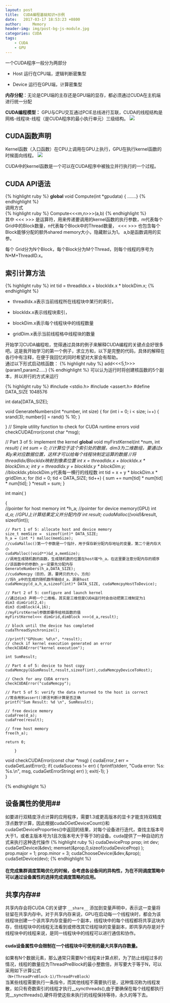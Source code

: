 ```yaml
---
layout: post
title:  CUDA编程基础知识+示例
date:   2017-03-17 18:53:23 +0800
author:     Memory
header-img: img/post-bg-js-module.jpg
categories: CUDA
tags:
    - CUDA
    - GPU
---
```

一个CUDA程序一般分为两部分


- Host 运行在CPU端，逻辑判断密集型


- Device 运行在GPU端，计算密集型


**内存分配**：无论是CPU端的主存还是GPU端的显存，都必须通过CUDA在主机端进行统一分配


**CUDA编程模型：**
GPU与CPU交互通过PCIE总线进行互联，CUDA的线程结构是网格-线程块-线程（是CUDA程序的最小执行单元）三级结构。
![](http://i.imgur.com/h43llVa.png)

## CUDA函数声明 ##
Kernel函数（入口函数）在CPU上调用在GPU上执行，GPU在执行kernel函数的时候面向线程。 
![](http://i.imgur.com/jdGG8hl.png)  

CUDA中的kernel函数是一个可以在CUDA程序中被独立并行执行的一个过程。
## CUDA API语法 ##
{% highlight ruby %}
__global__ void Compute(int *gpudata) { .......}
{% endhighlight %}  
调用方式    
{% highlight ruby %}
Compute<<<m,n>>>(a,b)
{% endhighlight %}  
其中 <<< >>> 是运算符，用来传递要调用的kernel函数的执行参数，m代表每个Grid中的Block数量，n代表每个Block中的Thread数量， <<< >>> 也包含每个Block能够分配的额外shared memory大小，隐藏默认为1。   a,b是函数调用的实参。   

每个	Grid分为N个Block，每个Block分为M个Thread，则每个线程的序号为 N*M+ThreadID.x。 
## 索引计算方法 ##
{% highlight ruby %}
int tid = threadIdx.x + blockIdx.x * blockDim.x;
{% endhighlight %}    


- threadIdx.x表示当前线程所在线程块中某行的索引，


- blockIdx.x表示线程块索引，


- blockDim.x表示每个线程块中的线程数量


- gridDim.x表示当前线程格中线程块的数量


开始学习CUDA编程啦，觉得通过具体的例子来解释CUDA编程的关键点会好很多吧。这是我开始学习的第一个例子，求立方和，以下是完整的代码，具体的解释在各行中有注释，在便于我回忆的同时希望对大家会有帮助。  
通过以下形式启动核函数：
   {% highlight ruby %} add<<<5,1>>>(param1,param2.....)  {% endhighlight %}
可以认为运行时将创建核函数的5个副本，并以并行的方式来运行

{% highlight ruby %}
#include <stdio.h>
#include <assert.h>
#define DATA_SIZE 1048576

int data[DATA_SIZE];

void GenerateNumbers(int *number, int size)
{
    for (int i = 0; i < size; i++) {
        srand(3);
        number[i] = rand() % 10;
    }

}
// Simple utility function to check for CUDA runtime errors
void checkCUDAError(const char *msg);

// Part 3 of 5: implement the kernel
__global__ void myFirstKernel(int *num, int *result)
{
    int sum = 0;
       //计算位于这个索引处的数据，dim3为二维数组，要通过x和y来对应数据位置，这样才可以给每个线程块制定运算的数据
       //将threadIdx/BlockIdx映射到像素位置
       int x = threadIdx.x + blockIdx.x * blockDim.x;
       int y = threadIdx.y + blockIdx.y * blockDim.y;
       //blockIdx.y*blockDim.y代表每一横行的线程数
       int tid = x + y * blockDim.x * gridDim.x;
        for (tid = 0; tid < DATA_SIZE; tid++) {
            sum += num[tid] * num[tid] * num[tid];
        }
        *result = sum;
}

int main( ) 

{    
    //pointer for host memory
    int *h_a; 
    //pointer for device memory(GPU)
    int *d_a;
    //GPU上计算结果定义并分配内存
    int *result;
    cudaMalloc((void**)&result, sizeof(int));

    // Part 1 of 5: allocate host and device memory
    size_t memSize =  sizeof(int)* DATA_SIZE;
    h_a = (int *) malloc(memSize);
    //cudaMalloc()第一个参数是一个指针，用于保存新分配内存地址的变量，第二个是内存大小
    cudaMalloc((void**)&d_a,memSize);
    //调用生成随机数的函数，生成随机数的位置在host端*h_a，在这里要注意分配内存的顺序
    //该函数中的参数h_a一定要先分配内存
    GenerateNumbers(h_a,DATA_SIZE);
    //cudaMemcpy（目的，源，要拷贝的大小，方向）
    //将h_a中的生成的随机数传输给d_a，源是host
    cudaMemcpy(d_a,h_a,sizeof(int)* DATA_SIZE, cudaMemcpyHostToDevice);

    // Part 2 of 5: configure and launch kernel
    //通过dim3 声明一个二维格，其实是三维但是CUDA运行时会自动把第三维制定为1
    dim3 dimGrid(2,4);
    dim3 dimBlock(4,16);
    //myFirstKernel参数即要传给核函数的值
    myFirstKernel<<< dimGrid,dimBlock >>>(d_a,result);

    // block until the device has completed
    cudaThreadSynchronize();

    //printf("GPUsum: %d\n", *result);
    // check if kernel execution generated an error
    checkCUDAError("kernel execution");

    int SumResult;

    // Part 4 of 5: device to host copy
    cudaMemcpy(&SumResult,result,sizeof(int),cudaMemcpyDeviceToHost);

    // Check for any CUDA errors
    checkCUDAError("cudaMemcpy");

    // Part 5 of 5: verify the data returned to the host is correct
    //常会用到assert()断言判断计算是否正确
    printf("Sum Result: %d \n", SumResult);

    // free device memory
    cudaFree(d_a);
    cudaFree(result);

    // free host memory
    free(h_a);

    return 0;

        }
void checkCUDAError(const char *msg)
{
    cudaError_t err = cudaGetLastError();
    if( cudaSuccess != err) 
    {
        fprintf(stderr, "Cuda error: %s: %s.\n", msg, cudaGetErrorString( err) );
        exit(-1);
    }                         
}

{% endhighlight %}

## 设备属性的使用##
如要进行双精度浮点计算的应用程序，需要1.3或更高版本的显卡才能支持双精度浮点数学计算，因此根据cudaDGetDeviceCount()和cudaGetDeviceProporties()中返回的结果，对每个设备进行迭代，查找主版本号大于1，或者主版本号为1且次版本号大于等于3的设备。cuda提供了一种自动的方式来执行这种迭代操作
{% highlight ruby %}
cudaDeviceProp prop;
int dev;
cudaGetDevice(&dev);
memset(&prop,0,sizeof(cudaDeviceProp) );
prop.major = 1;
prop.minor = 3;
cudaChooseDevice(&dev,&prop);
cudaSetDevice(dev);
{% endhighlight %}

#### 在完成集群调度策略优化的时候，会考虑各设备间的异构性，为在不同调度策略中可以通过设备属性的选择完成调度策略的应用。

## 共享内存## 
共享内存会将CUDA C的关键字 `__share__` 添加到变量声明中，表示这一变量将驻留在共享内存中。对于共享内存来说，GPU在启动每一个线程块时，都会为该线程块创建一个该共享内存变量的一个副本，线程块中的每个线程都将共享这块内存，但线程块中的线程无法看到或修改其它线程块的变量副本，即共享内存是对于线程块中的线程来说，是同一线程块中的线程可以进行通信和协作。       

#### cuda设备属性中会限制在一个线程块中可使用的最大共享内存数量。
如果有N个数据元素，那么通常只需要N个线程来计算点积，为了防止线程过多的情况，线程的数量应为ThreadPreBlock的最小整数倍，并写要大于等于N，可以采用如下计算公式      
    `（N+(ThreadPreBlock-1)/ThreadPreBlock）`      
当某些线程需要执行一条指令，而其他线程不需要执行是，这种情况称为线程发散，如只有奇数索引的线程才执行__syncthreads(),由于要确保在每个线程都执行完__syncthreads(),硬件将使这些未执行的线程保持等待，永久的等下去。


